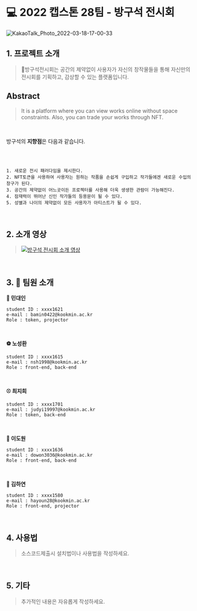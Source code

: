 # 💻   2022 캡스톤 28팀 - 방구석 전시회

![KakaoTalk_Photo_2022-03-18-17-00-33](https://user-images.githubusercontent.com/28584299/158960513-e54ae75d-bb1f-49e0-a188-9617415dbf8a.jpeg)

## 1. 프로젝트 소개

> 🎨방구석전시회는 공간의 제약없이 사용자가 자신의 창작물들을 통해 자신만의 전시회를 기획하고, 감상할 수 있는 플랫폼입니다.

##    Abstract
> It is a platform where you can view works online without space constraints. Also, you can trade your works through NFT.

<br>

방구석의 **지향점**은 다음과 같습니다.

<br>

```

1. 새로운 전시 패러다임을 제시한다.
2. NFT토큰을 사용하여 사용자는 원하는 작품을 손쉽게 구입하고 작가들에겐 새로운 수입의 창구가 된다.
3. 공간의 제약없이 어느곳이든 프로젝터를 사용해 더욱 생생한 관람이 가능해진다.
4. 잠재력이 뛰어난 신인 작가들의 등용문이 될 수 있다.
5. 성별과 나이의 제약없이 모든 사용자가 아티스트가 될 수 있다. 

```
<br>

## 2. 소개 영상
> [![방구석 전시회 소개 영상](http://img.youtube.com/vi/altemD0MEvk/0.jpg)](https://www.youtube.com/watch?v=altemD0MEvk) 



<br>

## 3. 💁 팀원 소개

**🥅 민대인**

```
student ID : xxxx1621
e-mail : bamin0422@kookmin.ac.kr
Role : token, projector
```

<br>

**⚽ 노성환**

```
student ID : xxxx1615
e-mail : nsh1998@kookmin.ac.kr
Role : front-end, back-end
```

<br>

**⚾ 최지희**

```
student ID : xxxx1701
e-mail : judyi19997@kookmin.ac.kr
Role : token, back-end
```

<br>

**🏀 이도원**

```
student ID : xxxx1636
e-mail : dowon3036@kookmin.ac.kr
Role : front-end, back-end
```

<br>

**🎱 김하연** 

```
student ID : xxxx1580
e-mail : hayoun28@kookmin.ac.kr
Role : front-end, projector
```
<br>

## 4. 사용법
> 소스코드제출시 설치법이나 사용법을 작성하세요.

<br>

## 5. 기타
> 추가적인 내용은 자유롭게 작성하세요.
